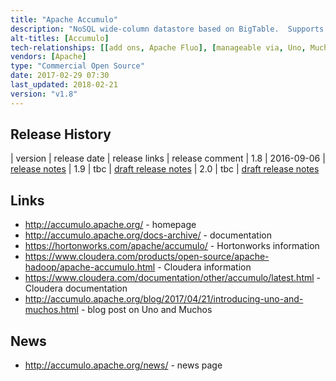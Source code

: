 ```yaml
---
title: "Apache Accumulo"
description: "NoSQL wide-column datastore based on BigTable.  Supports horizontal scalability, cell based access control (based on arbitrary boolean expressions of user security labels), high availability, atomic read-modify-write operations, map reduce support (both as a source and sink), table constraints, LDAP and Kerberos integration, the use of HDFS for underlying storage, and replication between instances.  Comes with a web based monitoring interface (Accumulo Monitor) and a CLI. Written in Java, with thrift based API allowing access from other languages including C++, Python, Ruby.  Originally developed at the NSA, donated to the Apache Foundation in September 2011, before graduating in March 2012, and is still under active development."
alt-titles: [Accumulo]
tech-relationships: [[add ons, Apache Fluo], [manageable via, Uno, Muchos]]
vendors: [Apache]
type: "Commercial Open Source"
date: 2017-02-29 07:30
last_updated: 2018-02-21
version: "v1.8"
---
```

## Release History

| version | release date | release links | release comment
| 1.8 | 2016-09-06 | [release notes](http://accumulo.apache.org/release/accumulo-1.8.0/)
| 1.9 | tbc | [draft release notes](http://accumulo.apache.org/release/accumulo-1.9.0/)
| 2.0 | tbc | [draft release notes](http://accumulo.apache.org/release/accumulo-2.0.0/)

## Links

* <http://accumulo.apache.org/> - homepage
* <http://accumulo.apache.org/docs-archive/> - documentation
* <https://hortonworks.com/apache/accumulo/> - Hortonworks information
* <https://www.cloudera.com/products/open-source/apache-hadoop/apache-accumulo.html> - Cloudera information
* <https://www.cloudera.com/documentation/other/accumulo/latest.html> - Cloudera documentation
* <http://accumulo.apache.org/blog/2017/04/21/introducing-uno-and-muchos.html> - blog post on Uno and Muchos

## News

* <http://accumulo.apache.org/news/> - news page